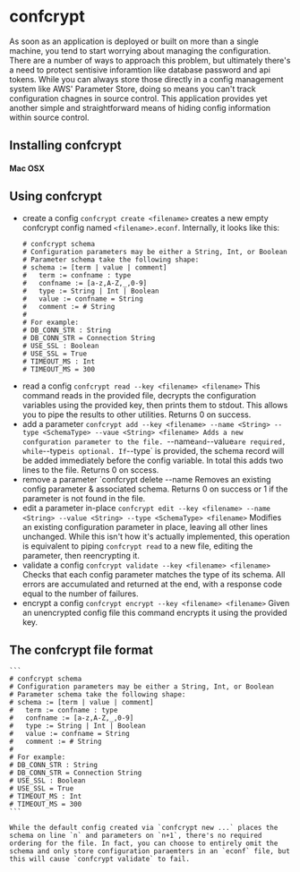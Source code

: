 # confcrypt
As soon as an application is deployed or built on more than a single machine, you tend to start worrying about managing the configuration. There are a number of ways to approach this problem, but ultimately there's a need to protect sentisive inforamtion like database password and api tokens. While you can always store those directly in a config management system like AWS' Parameter Store, doing so means you can't track configuration chagnes in source control. This application provides yet another simple and straightforward means of hiding config information within source control.

## Installing confcrypt
#### Mac OSX


## Using confcrypt
- create a config
    `confcrypt create <filename>` creates a new empty confcrypt config named `<filename>.econf`. Internally, it looks like this:
    ```
    # confcrypt schema
    # Configuration parameters may be either a String, Int, or Boolean
    # Parameter schema take the following shape:
    # schema := [term | value | comment]
    #   term := confname : type
    #   confname := [a-z,A-Z,_,0-9]
    #   type := String | Int | Boolean
    #   value := confname = String
    #   comment := # String
    #
    # For example:
    # DB_CONN_STR : String
    # DB_CONN_STR = Connection String
    # USE_SSL : Boolean
    # USE_SSL = True
    # TIMEOUT_MS : Int
    # TIMEOUT_MS = 300
    ```
- read a config
    `confcrypt read --key <filename> <filename>`
    This command reads in the provided file, decrypts the configuration variables using the provided key, then prints them to stdout. This allows you to pipe the results to other utilities. Returns 0 on success.
- add a parameter
    `confcrypt add --key <filename> --name <String> --type <SchemaType> --vaue <String> <filename>
    Adds a new confguration parameter to the file. `--name` and `--value` are required, while `--type` is optional. If `--type` is provided, the schema record will be added immediately before the config variable. In total this adds two lines to the file. Returns 0 on sccess.
- remove a parameter
    `confcrypt delete --name <filename>
    Removes an existing config parameter & associated schema. Returns 0 on success or 1 if the parameter is not found in the file.
- edit a parameter in-place
    `confcrypt edit --key <filename> --name <String> --value <String> --type <SchemaType> <filename>`
    Modifies an existing configuration parameter in place, leaving all other lines unchanged. While this isn't how it's actually implemented, this operation is equivalent to piping `confcrypt read` to a new file, editing the parameter, then reencrypting it.
- validate a config
    `confcrypt validate --key <filename> <filename>`
    Checks that each config parameter matches the type of its schema. All errors are accumulated and returned at the end, with a response code equal to the number of failures.
- encrypt a config
    `confcrypt encrypt --key <filename> <filename>`
    Given an unencrypted config file this command encrypts it using the provided key.

## The confcrypt file format
    ```
    # confcrypt schema
    # Configuration parameters may be either a String, Int, or Boolean
    # Parameter schema take the following shape:
    # schema := [term | value | comment]
    #   term := confname : type
    #   confname := [a-z,A-Z,_,0-9]
    #   type := String | Int | Boolean
    #   value := confname = String
    #   comment := # String
    #
    # For example:
    # DB_CONN_STR : String
    # DB_CONN_STR = Connection String
    # USE_SSL : Boolean
    # USE_SSL = True
    # TIMEOUT_MS : Int
    # TIMEOUT_MS = 300
    ```

    While the default config created via `confcrypt new ...` places the schema on line `n` and parameters on `n+1`, there's no required ordering for the file. In fact, you can choose to entirely omit the schema and only store configuration paraemters in an `econf` file, but this will cause `confcrypt validate` to fail.

